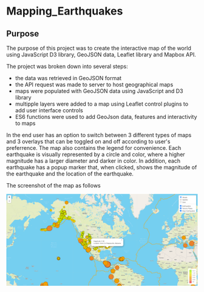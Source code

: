 # Mapping_Earthquakes

## Purpose 

The purpose of this project was to create the interactive map of the world using JavaScript D3 library, GeoJSON data, Leaflet library and Mapbox API.

The project was broken down into several steps:

* the data was retrieved in GeoJSON format
* the API request was made to server to host geographical maps
* maps were populated with GeoJSON data using JavaScript and D3 library
* multipple layers were added to a map using Leaflet control plugins to add user interface controls
* ES6 functions were used to add GeoJson data, features and interactivity to maps


In the end user has an option to switch between 3 different types of maps and 3 overlays that can be toggled on and off according to user's preferrence. The map also contains the legend for convenience. Each earthquake is visually represented by a circle and color, where a higher magnitude has a larger diameter and darker in color. In addition, each earthquake has a popup marker that, when clicked, shows the magnitude of the earthquake and the location of the earthquake.

The screenshot of the map as follows

![map](https://github.com/AlekseiPronin/Mapping_Earthquakes/blob/main/Resources/map.png)

